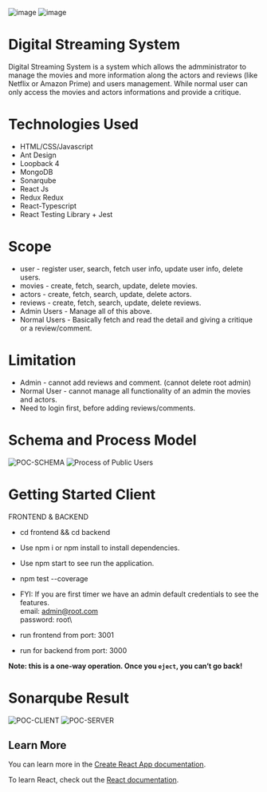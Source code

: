 ![image](https://user-images.githubusercontent.com/56390226/201990578-cdb1a38d-e60a-4e46-8cad-5ca08a509d5d.png)
![image](https://user-images.githubusercontent.com/56390226/201990927-b0e10a10-8372-4884-acd5-fad1a7b42d17.png)


# Digital Streaming System
Digital Streaming System is a system which allows the admministrator to manage the movies and more information along the actors and reviews (like Netflix or Amazon Prime) and users management. While normal user can only access the movies and actors informations and provide a critique. 

# Technologies Used
* HTML/CSS/Javascript
* Ant Design
* Loopback 4
* MongoDB
* Sonarqube
* React Js
* Redux Redux
* React-Typescript
* React Testing Library + Jest

# Scope 
* user - register user, search, fetch user info, update user info, delete users.
* movies - create, fetch, search, update, delete movies.
* actors - create, fetch, search, update, delete actors.
* reviews - create, fetch, search, update, delete reviews.
* Admin Users - Manage all of this above.
* Normal Users - Basically fetch and read the detail and giving a critique or a review/comment. 

# Limitation 
* Admin - cannot add reviews and comment. (cannot delete root admin)
* Normal User - cannot manage all functionality of an admin the movies and actors. 
* Need to login first, before adding reviews/comments. 


# Schema and Process Model
![POC-SCHEMA](https://user-images.githubusercontent.com/56390226/202005017-0d3ddb24-56e9-4173-89f6-bf4aa6387cda.png)
![Process of Public Users](https://user-images.githubusercontent.com/56390226/202009916-6039aa88-24ea-4f8e-99e9-a0b69d4066a8.png)

# Getting Started Client
FRONTEND & BACKEND
* cd frontend && cd backend
* Use npm i or npm install to install dependencies.
* Use npm start to see run the application.
* npm test --coverage

* FYI: If you are first timer we have an admin default credentials to see the features.\
email: admin@root.com\
password: root\

* run frontend from port: 3001
* run for backend from port: 3000

**Note: this is a one-way operation. Once you `eject`, you can’t go back!**

# Sonarqube Result

![POC-CLIENT](https://user-images.githubusercontent.com/56390226/201997123-d2a2b485-c952-49f3-a851-e4696cf3ec54.png)
![POC-SERVER](https://user-images.githubusercontent.com/56390226/201997126-4d1118b8-5bf1-425e-860b-03acad1ae2e8.PNG)



## Learn More
You can learn more in the [Create React App documentation](https://facebook.github.io/create-react-app/docs/getting-started).

To learn React, check out the [React documentation](https://reactjs.org/).
